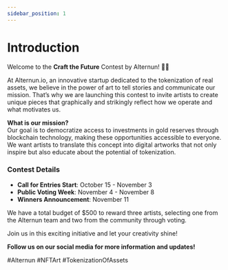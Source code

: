 ```yaml
---
sidebar_position: 1
---
```


# Introduction

Welcome to the **Craft the Future** Contest by Alternun! 🎨✨

At Alternun.io, an innovative startup dedicated to the tokenization of real assets, we believe in the power of art to tell stories and communicate our mission. That’s why we are launching this contest to invite artists to create unique pieces that graphically and strikingly reflect how we operate and what motivates us.

**What is our mission?**  
Our goal is to democratize access to investments in gold reserves through blockchain technology, making these opportunities accessible to everyone. We want artists to translate this concept into digital artworks that not only inspire but also educate about the potential of tokenization.

### Contest Details
- **Call for Entries Start**: October 15 - November 3 
- **Public Voting Week**: November 4 - November 8
- **Winners Announcement**: November 11

We have a total budget of $500 to reward three artists, selecting one from the Alternun team and two from the community through voting.

Join us in this exciting initiative and let your creativity shine!

**Follow us on our social media for more information and updates!**

#Alternun #NFTArt #TokenizationOfAssets
